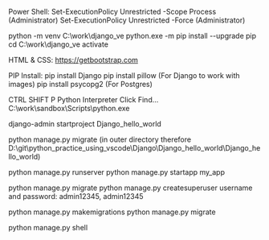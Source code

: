 Power Shell:
Set-ExecutionPolicy Unrestricted -Scope Process (Administrator)
Set-ExecutionPolicy Unrestricted -Force (Administrator)

python -m venv C:\work\django_ve
python.exe -m pip install --upgrade pip
cd C:\work\django_ve
activate

HTML & CSS:
https://getbootstrap.com

PIP Install:
pip install Django
pip install pillow (For Django to work with images)
pip install psycopg2 (For Postgres)

CTRL SHIFT P
Python Interpreter
Click Find...
C:\work\sandbox\Scripts\python.exe


django-admin startproject Django_hello_world

 python manage.py migrate (in outer directory therefore D:\git\python_practice_using_vscode\Django\Django_hello_world\Django_hello_world)

 python manage.py runserver
 python manage.py startapp my_app

 python manage.py migrate
 python manage.py createsuperuser
 username and password: admin12345, admin12345

 python manage.py  makemigrations
 python manage.py migrate

 python manage.py shell